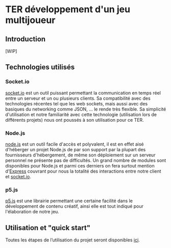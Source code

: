 # TER développement d'un jeu multijoueur

## Introduction 
[WIP]
## Technologies utilisés

### Socket.io

[socket.io](http://socket.io) est un outil puissant permettant la communication  en temps réel entre un serveur et un ou plusieurs clients. Sa compatibilité avec des technologies récentes tel que les web sockets, mais aussi avec des basiques du networking comme JSON, ... le rende très flexible.
Sa simplicité d'utilisation et notre familiarité avec cette technologie (utilisation lors de différents projets) nous ont poussés à son utilisation pour ce TER.

### Node.js

[node.js](http://nodejs.org/) est un outil facile d'accès et polyvalent, il est en effet aisé d'héberger un projet Node.js de par son support par la plupart des fournisseurs d'hébergement, de même son déploiement sur un serveur personnel ne présente pas de difficultés.
Un grand nombre de modules sont disponibles pour Node.js et parmi ces derniers on fera surtout mention d'[Express](http://expressjs.com/) couvrant pour nous la totalité des interactions entre notre client et [socket.io](http://socket.io).

### p5.js
[p5.js](https://p5js.org/) est une librairie permettant une certaine facilité dans le développement de contenu créatif, ainsi elle est tout indiqué pour l'élaboration de notre jeu.

## Utilisation et "quick start"
Toutes les étapes de l’utilisation du projet seront disponibles [ici](https://github.com/maxime-samak/TER-multiplayer-game#quick-start).

##


